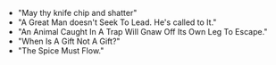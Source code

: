 * "May thy knife chip and shatter"
* "A Great Man doesn't Seek To Lead. He's called to It."
* "An Animal Caught In A Trap Will Gnaw Off Its Own Leg To Escape."
* "When Is A Gift Not A Gift?"
* "The Spice Must Flow."
